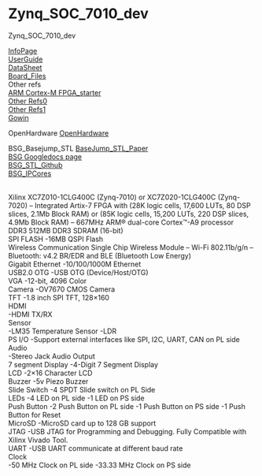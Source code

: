 # Zynq_SOC_7010_dev
Zynq_SOC_7010_dev

<a href="https://allaboutfpga.com/product/edge-zynq-soc-fpga-development-board">InfoPage</a><br>
<a href="https://allaboutfpga.com/edge-zynq-soc-fpga-development-board-user-manual">UserGuide</a><br>
<a href="https://allaboutfpga.com/wp-content/uploads/2019/12/EDGE-Zynq-soc-FPGA-Development-Board-Specification.pdf">DataSheet</a><br>
<a href="https://github.com/AllAboutFPGA/EDGE-FPGA-Kit-Board-Files">Board_Files</a><br>
Other refs <br>
<a href="https://www.arm.com/resources/free-arm-cortex-m-on-fpga">ARM Cortex-M FPGA_starter</a><br>
<a href="https://events.hackster.io/designstart">Other Refs0</a><br>
<a href="https://hackster.wistia.com/projects/uu25og9t3h">Other Refs1</a><br>
<a href="https://www.gowinsemi.com/en/support/video_detail/46/">Gowin</a><br>

OpenHardware
<a href="https://github.com/aolofsson/oh/tree/main">OpenHardware</a><br>

BSG_Basejump_STL
<a href="https://www.bsg.ai/papers/Taylor_DAC_BaseJump_STL_2018.pdf">BaseJump_STL_Paper</a><br>
<a href="https://docs.google.com/document/d/1xA5XUzBtz_D6aSyIBQUwFk_kSUdckrfxa2uzGjMgmCU/edit">BSG Googledocs page</a><br>
<a href="http://github.com/bespoke-silicon-group/basejump_stl">BSG_STL_Github</a><br>
<a href="https://bitbucket.org/taylor-bsg/bsg_ip_cores/src/master">BSG_IPCores</a><br>

<br>Xilinx XC7Z010-1CLG400C (Zynq-7010) or XC7Z020-1CLG400C (Zynq-7020)
– Integrated Artix-7 FPGA with (28K logic cells, 17,600 LUTs, 80 DSP slices, 2.1Mb Block RAM) or (85K logic cells, 15,200 LUTs, 220 DSP slices, 4.9Mb Block RAM)
– 667MHz ARM® dual-core Cortex™-A9 processor
<br>DDR3
512MB DDR3 SDRAM (16-bit)
<br>SPI FLASH
  -16MB QSPI Flash
<br>Wireless Communication Single Chip Wireless Module
– Wi-Fi 802.11b/g/n
– Bluetooth: v4.2 BR/EDR and BLE (Bluetooth Low Energy)
<br>Gigabit Ethernet
  -10/100/1000M Ethernet
<br>USB2.0 OTG
  -USB OTG (Device/Host/OTG)
<br>VGA	
  -12-bit, 4096 Color
<br>Camera
  -OV7670 CMOS Camera
<br>TFT
  -1.8 inch SPI TFT, 128×160
<br>HDMI 	
  -HDMI TX/RX
<br>Sensor 	
  -LM35 Temperature Sensor
  -LDR
<br>PS I/O
  -Support external interfaces like SPI, I2C, UART, CAN on PL side
<br>Audio 	
  -Stereo Jack Audio Output
<br>7 segment Display
  -4-Digit 7 Segment Display
<br>LCD
  -2×16 Character LCD
<br>Buzzer
  -5v Piezo Buzzer
<br>Slide Switch
  -4 SPDT Slide switch on PL Side
<br>LEDs
  -4 LED on PL side
  -1 LED on PS side
<br>Push Button
  -2 Push Button on PL side
  -1 Push Button on PS side
  -1 Push Button for Reset
<br>MicroSD
  -MicroSD card up to 128 GB support
<br>JTAG
  -USB JTAG for Programming and Debugging. Fully Compatible with Xilinx Vivado Tool.
<br>UART
  -USB UART communicate at different baud rate
<br>Clock 	
  -50 MHz Clock on PL side
  -33.33 MHz Clock on PS side
